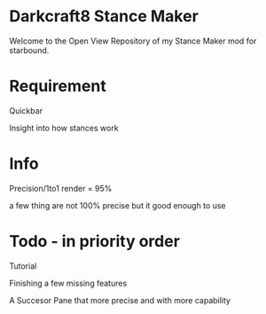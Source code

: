 # Darkcraft8 Stance Maker
  Welcome to the Open View Repository of my Stance Maker mod for starbound.

# Requirement
  Quickbar
  
  Insight into how stances work

# Info
  Precision/1to1 render = 95%
  
  a few thing are not 100% precise but it good enough to use

# Todo - in priority order
  Tutorial
  
  Finishing a few missing features
  
  A Succesor Pane that more precise and with more capability
